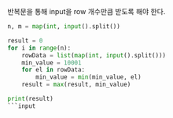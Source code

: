 반복문을 통해 input을 row 개수만큼 받도록 해야 한다.

```python
n, m = map(int, input().split())

result = 0
for i in range(n):
	rowData = list(map(int, input().split()))
	min_value = 10001
	for el in rowData:
		min_value = min(min_value, el)
	result = max(result, min_value)

print(result)
```input